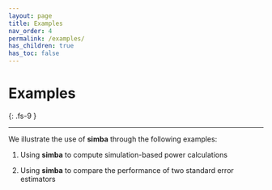 ```yaml
---
layout: page
title: Examples
nav_order: 4
permalink: /examples/
has_children: true
has_toc: false
---
```


# Examples
{: .fs-9 }

---

We illustrate the use of **simba** through the following examples:

1) Using **simba** to compute simulation-based power calculations

2) Using **simba** to compare the performance of two standard error estimators

